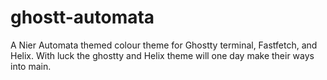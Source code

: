 # ghostt-automata
A Nier Automata themed colour theme for Ghostty terminal, Fastfetch, and Helix. With luck the ghostty and Helix theme will one day make their ways into main.
